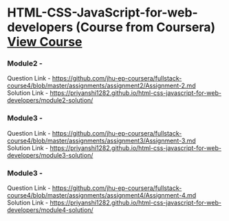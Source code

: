 # HTML-CSS-JavaScript-for-web-developers (Course from Coursera) <a href="https://www.coursera.org/learn/html-css-javascript-for-web-developers">View Course</a>
### Module2 -
Question Link - https://github.com/jhu-ep-coursera/fullstack-course4/blob/master/assignments/assignment2/Assignment-2.md <br>
Solution Link - https://priyanshi1282.github.io/html-css-javascript-for-web-developers/module2-solution/
### Module3 -
Question Link - https://github.com/jhu-ep-coursera/fullstack-course4/blob/master/assignments/assignment3/Assignment-3.md <br>
Solution Link - https://priyanshi1282.github.io/html-css-javascript-for-web-developers/module3-solution/
### Module3 -
Question Link - https://github.com/jhu-ep-coursera/fullstack-course4/blob/master/assignments/assignment4/Assignment-4.md <br>
Solution Link - https://priyanshi1282.github.io/html-css-javascript-for-web-developers/module4-solution/

